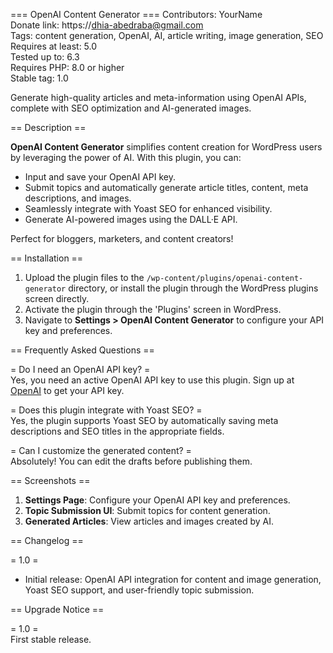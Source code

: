 === OpenAI Content Generator ===
Contributors: YourName  
Donate link: https://dhia-abedraba@gmail.com  
Tags: content generation, OpenAI, AI, article writing, image generation, SEO  
Requires at least: 5.0  
Tested up to: 6.3  
Requires PHP: 8.0 or higher  
Stable tag: 1.0  


Generate high-quality articles and meta-information using OpenAI APIs, complete with SEO optimization and AI-generated images.

== Description ==

**OpenAI Content Generator** simplifies content creation for WordPress users by leveraging the power of AI. With this plugin, you can:  
- Input and save your OpenAI API key.
- Submit topics and automatically generate article titles, content, meta descriptions, and images.
- Seamlessly integrate with Yoast SEO for enhanced visibility.
- Generate AI-powered images using the DALL·E API.

Perfect for bloggers, marketers, and content creators!

== Installation ==

1. Upload the plugin files to the `/wp-content/plugins/openai-content-generator` directory, or install the plugin through the WordPress plugins screen directly.  
2. Activate the plugin through the 'Plugins' screen in WordPress.  
3. Navigate to **Settings > OpenAI Content Generator** to configure your API key and preferences.  

== Frequently Asked Questions ==

= Do I need an OpenAI API key? =  
Yes, you need an active OpenAI API key to use this plugin. Sign up at [OpenAI](https://openai.com/) to get your API key.

= Does this plugin integrate with Yoast SEO? =  
Yes, the plugin supports Yoast SEO by automatically saving meta descriptions and SEO titles in the appropriate fields.

= Can I customize the generated content? =  
Absolutely! You can edit the drafts before publishing them.

== Screenshots ==

1. **Settings Page**: Configure your OpenAI API key and preferences.  
2. **Topic Submission UI**: Submit topics for content generation.  
3. **Generated Articles**: View articles and images created by AI.  

== Changelog ==

= 1.0 =  
* Initial release: OpenAI API integration for content and image generation, Yoast SEO support, and user-friendly topic submission.

== Upgrade Notice ==

= 1.0 =  
First stable release.

